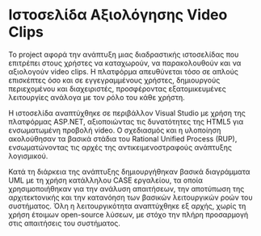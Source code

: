 # Ιστοσελίδα Αξιολόγησης Video Clips
Το project αφορά την ανάπτυξη μιας διαδραστικής ιστοσελίδας που επιτρέπει στους χρήστες να καταχωρούν, να παρακολουθούν και να αξιολογούν video clips. Η πλατφόρμα απευθύνεται τόσο σε απλούς επισκέπτες όσο και σε εγγεγραμμένους χρήστες, δημιουργούς περιεχομένου και διαχειριστές, προσφέροντας εξατομικευμένες λειτουργίες ανάλογα με τον ρόλο του κάθε χρήστη.

Η ιστοσελίδα αναπτύχθηκε σε περιβάλλον Visual Studio με χρήση της πλατφόρμας ASP.NET, αξιοποιώντας τις δυνατότητες της HTML5 για ενσωματωμένη προβολή video. Ο σχεδιασμός και η υλοποίηση ακολούθησαν τα βασικά στάδια του Rational Unified Process (RUP), ενσωματώνοντας τις αρχές της αντικειμενοστραφούς ανάπτυξης λογισμικού.

Κατά τη διάρκεια της ανάπτυξης δημιουργήθηκαν βασικά διαγράμματα UML με τη χρήση κατάλληλου CASE εργαλείου, τα οποία χρησιμοποιήθηκαν για την ανάλυση απαιτήσεων, την αποτύπωση της αρχιτεκτονικής και την κατανόηση των βασικών λειτουργικών ροών του συστήματος. Όλη η λειτουργικότητα αναπτύχθηκε εξ αρχής, χωρίς τη χρήση έτοιμων open-source λύσεων, με στόχο την πλήρη προσαρμογή στις απαιτήσεις του συστήματος.
